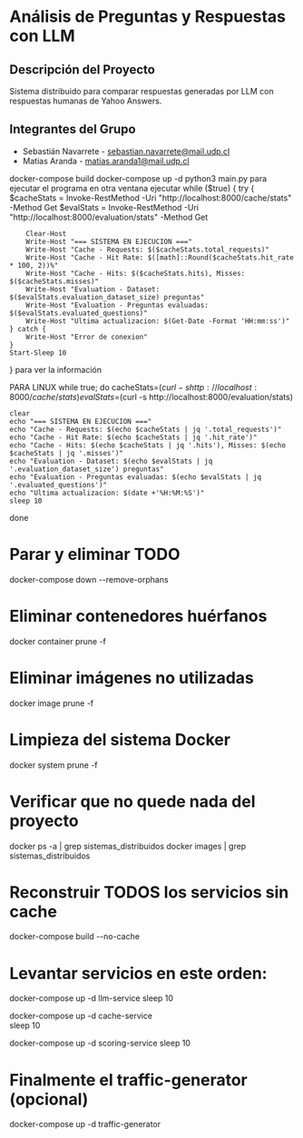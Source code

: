 # Análisis de Preguntas y Respuestas con LLM

## Descripción del Proyecto
Sistema distribuido para comparar respuestas generadas por LLM con respuestas humanas de Yahoo Answers.

## Integrantes del Grupo
- Sebastián Navarrete - sebastian.navarrete@mail.udp.cl
- Matias Aranda - matias.aranda1@mail.udp.cl

docker-compose build
docker-compose up -d
python3 main.py para ejecutar el programa
en otra ventana ejecutar  while ($true) {
    try {
        $cacheStats = Invoke-RestMethod -Uri "http://localhost:8000/cache/stats" -Method Get
        $evalStats = Invoke-RestMethod -Uri "http://localhost:8000/evaluation/stats" -Method Get

        Clear-Host
        Write-Host "=== SISTEMA EN EJECUCION ==="
        Write-Host "Cache - Requests: $($cacheStats.total_requests)"
        Write-Host "Cache - Hit Rate: $([math]::Round($cacheStats.hit_rate * 100, 2))%"
        Write-Host "Cache - Hits: $($cacheStats.hits), Misses: $($cacheStats.misses)"
        Write-Host "Evaluation - Dataset: $($evalStats.evaluation_dataset_size) preguntas"
        Write-Host "Evaluation - Preguntas evaluadas: $($evalStats.evaluated_questions)"
        Write-Host "Ultima actualizacion: $(Get-Date -Format 'HH:mm:ss')"
    } catch {
        Write-Host "Error de conexion"
    }
    Start-Sleep 10
}
para ver la información

PARA LINUX
while true; do
    cacheStats=$(curl -s http://localhost:8000/cache/stats)
    evalStats=$(curl -s http://localhost:8000/evaluation/stats)

    clear
    echo "=== SISTEMA EN EJECUCION ==="
    echo "Cache - Requests: $(echo $cacheStats | jq '.total_requests')"
    echo "Cache - Hit Rate: $(echo $cacheStats | jq '.hit_rate')"
    echo "Cache - Hits: $(echo $cacheStats | jq '.hits'), Misses: $(echo $cacheStats | jq '.misses')"
    echo "Evaluation - Dataset: $(echo $evalStats | jq '.evaluation_dataset_size') preguntas"
    echo "Evaluation - Preguntas evaluadas: $(echo $evalStats | jq '.evaluated_questions')"
    echo "Ultima actualizacion: $(date +'%H:%M:%S')"
    sleep 10
done


# Parar y eliminar TODO
docker-compose down --remove-orphans

# Eliminar contenedores huérfanos
docker container prune -f

# Eliminar imágenes no utilizadas
docker image prune -f

# Limpieza del sistema Docker
docker system prune -f

# Verificar que no quede nada del proyecto
docker ps -a | grep sistemas_distribuidos
docker images | grep sistemas_distribuidos



# Reconstruir TODOS los servicios sin cache
docker-compose build --no-cache

# Levantar servicios en este orden:
docker-compose up -d llm-service
sleep 10

docker-compose up -d cache-service  
sleep 10

docker-compose up -d scoring-service
sleep 10

# Finalmente el traffic-generator (opcional)
docker-compose up -d traffic-generator